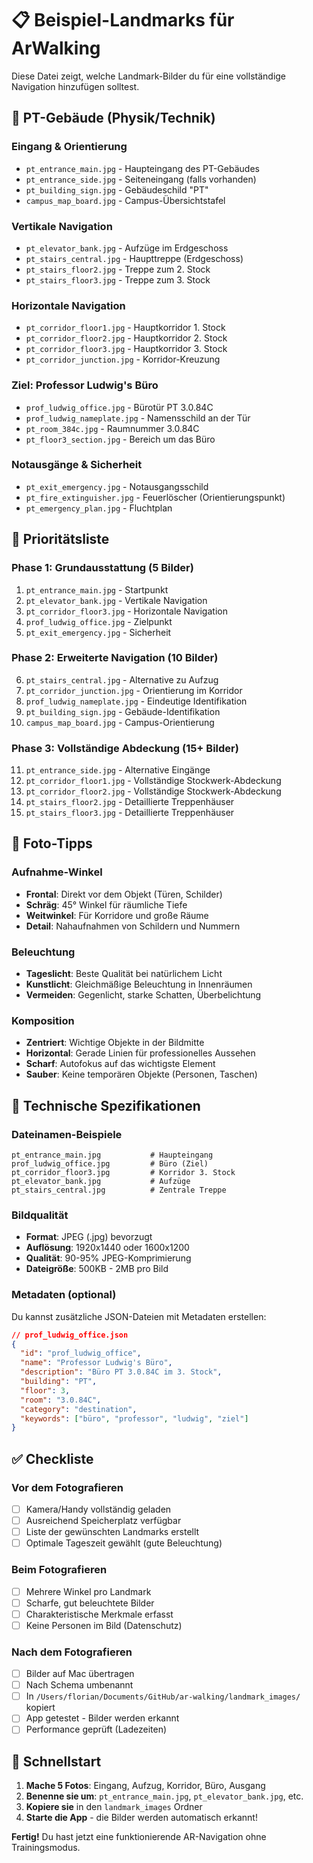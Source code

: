 # 📋 Beispiel-Landmarks für ArWalking

Diese Datei zeigt, welche Landmark-Bilder du für eine vollständige Navigation hinzufügen solltest.

## 🏢 PT-Gebäude (Physik/Technik)

### **Eingang & Orientierung**
- `pt_entrance_main.jpg` - Haupteingang des PT-Gebäudes
- `pt_entrance_side.jpg` - Seiteneingang (falls vorhanden)
- `pt_building_sign.jpg` - Gebäudeschild "PT"
- `campus_map_board.jpg` - Campus-Übersichtstafel

### **Vertikale Navigation**
- `pt_elevator_bank.jpg` - Aufzüge im Erdgeschoss
- `pt_stairs_central.jpg` - Haupttreppe (Erdgeschoss)
- `pt_stairs_floor2.jpg` - Treppe zum 2. Stock
- `pt_stairs_floor3.jpg` - Treppe zum 3. Stock

### **Horizontale Navigation**
- `pt_corridor_floor1.jpg` - Hauptkorridor 1. Stock
- `pt_corridor_floor2.jpg` - Hauptkorridor 2. Stock  
- `pt_corridor_floor3.jpg` - Hauptkorridor 3. Stock
- `pt_corridor_junction.jpg` - Korridor-Kreuzung

### **Ziel: Professor Ludwig's Büro**
- `prof_ludwig_office.jpg` - Bürotür PT 3.0.84C
- `prof_ludwig_nameplate.jpg` - Namensschild an der Tür
- `pt_room_384c.jpg` - Raumnummer 3.0.84C
- `pt_floor3_section.jpg` - Bereich um das Büro

### **Notausgänge & Sicherheit**
- `pt_exit_emergency.jpg` - Notausgangsschild
- `pt_fire_extinguisher.jpg` - Feuerlöscher (Orientierungspunkt)
- `pt_emergency_plan.jpg` - Fluchtplan

## 🎯 Prioritätsliste

### **Phase 1: Grundausstattung (5 Bilder)**
1. `pt_entrance_main.jpg` - Startpunkt
2. `pt_elevator_bank.jpg` - Vertikale Navigation
3. `pt_corridor_floor3.jpg` - Horizontale Navigation
4. `prof_ludwig_office.jpg` - Zielpunkt
5. `pt_exit_emergency.jpg` - Sicherheit

### **Phase 2: Erweiterte Navigation (10 Bilder)**
6. `pt_stairs_central.jpg` - Alternative zu Aufzug
7. `pt_corridor_junction.jpg` - Orientierung im Korridor
8. `prof_ludwig_nameplate.jpg` - Eindeutige Identifikation
9. `pt_building_sign.jpg` - Gebäude-Identifikation
10. `campus_map_board.jpg` - Campus-Orientierung

### **Phase 3: Vollständige Abdeckung (15+ Bilder)**
11. `pt_entrance_side.jpg` - Alternative Eingänge
12. `pt_corridor_floor1.jpg` - Vollständige Stockwerk-Abdeckung
13. `pt_corridor_floor2.jpg` - Vollständige Stockwerk-Abdeckung
14. `pt_stairs_floor2.jpg` - Detaillierte Treppenhäuser
15. `pt_stairs_floor3.jpg` - Detaillierte Treppenhäuser

## 📸 Foto-Tipps

### **Aufnahme-Winkel**
- **Frontal**: Direkt vor dem Objekt (Türen, Schilder)
- **Schräg**: 45° Winkel für räumliche Tiefe
- **Weitwinkel**: Für Korridore und große Räume
- **Detail**: Nahaufnahmen von Schildern und Nummern

### **Beleuchtung**
- **Tageslicht**: Beste Qualität bei natürlichem Licht
- **Kunstlicht**: Gleichmäßige Beleuchtung in Innenräumen
- **Vermeiden**: Gegenlicht, starke Schatten, Überbelichtung

### **Komposition**
- **Zentriert**: Wichtige Objekte in der Bildmitte
- **Horizontal**: Gerade Linien für professionelles Aussehen
- **Scharf**: Autofokus auf das wichtigste Element
- **Sauber**: Keine temporären Objekte (Personen, Taschen)

## 🔧 Technische Spezifikationen

### **Dateinamen-Beispiele**
```
pt_entrance_main.jpg           # Haupteingang
prof_ludwig_office.jpg         # Büro (Ziel)
pt_corridor_floor3.jpg         # Korridor 3. Stock
pt_elevator_bank.jpg           # Aufzüge
pt_stairs_central.jpg          # Zentrale Treppe
```

### **Bildqualität**
- **Format**: JPEG (.jpg) bevorzugt
- **Auflösung**: 1920x1440 oder 1600x1200
- **Qualität**: 90-95% JPEG-Komprimierung
- **Dateigröße**: 500KB - 2MB pro Bild

### **Metadaten (optional)**
Du kannst zusätzliche JSON-Dateien mit Metadaten erstellen:
```json
// prof_ludwig_office.json
{
  "id": "prof_ludwig_office",
  "name": "Professor Ludwig's Büro",
  "description": "Büro PT 3.0.84C im 3. Stock",
  "building": "PT",
  "floor": 3,
  "room": "3.0.84C",
  "category": "destination",
  "keywords": ["büro", "professor", "ludwig", "ziel"]
}
```

## ✅ Checkliste

### **Vor dem Fotografieren**
- [ ] Kamera/Handy vollständig geladen
- [ ] Ausreichend Speicherplatz verfügbar
- [ ] Liste der gewünschten Landmarks erstellt
- [ ] Optimale Tageszeit gewählt (gute Beleuchtung)

### **Beim Fotografieren**
- [ ] Mehrere Winkel pro Landmark
- [ ] Scharfe, gut beleuchtete Bilder
- [ ] Charakteristische Merkmale erfasst
- [ ] Keine Personen im Bild (Datenschutz)

### **Nach dem Fotografieren**
- [ ] Bilder auf Mac übertragen
- [ ] Nach Schema umbenannt
- [ ] In `/Users/florian/Documents/GitHub/ar-walking/landmark_images/` kopiert
- [ ] App getestet - Bilder werden erkannt
- [ ] Performance geprüft (Ladezeiten)

## 🚀 Schnellstart

1. **Mache 5 Fotos**: Eingang, Aufzug, Korridor, Büro, Ausgang
2. **Benenne sie um**: `pt_entrance_main.jpg`, `pt_elevator_bank.jpg`, etc.
3. **Kopiere sie** in den `landmark_images` Ordner
4. **Starte die App** - die Bilder werden automatisch erkannt!

**Fertig!** Du hast jetzt eine funktionierende AR-Navigation ohne Trainingsmodus.